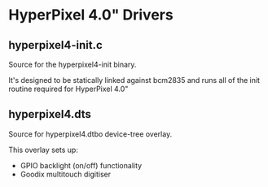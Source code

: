 # HyperPixel 4.0" Drivers

## hyperpixel4-init.c

Source for the hyperpixel4-init binary.

It's designed to be statically linked against bcm2835 and runs all of the init routine required for HyperPixel 4.0"

## hyperpixel4.dts

Source for hyperpixel4.dtbo device-tree overlay.

This overlay sets up:

* GPIO backlight (on/off) functionality
* Goodix multitouch digitiser
